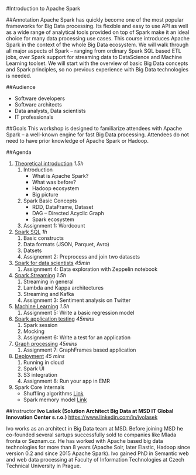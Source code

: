 #Introduction to Apache Spark



##Annotation
Apache Spark has quickly become one of the most popular frameworks for Big Data processing. Its flexible and easy to use API as well as a wide range of analytical tools provided on top of Spark make it an ideal choice for many data processing use cases. This course introduces Apache Spark in the context of the whole Big Data ecosystem. We will walk through all major aspects of Spark – ranging from ordinary Spark SQL based ETL jobs, over Spark support for streaming data to DataScience and Machine Learning toolset. We will start with the overview of basic Big Data concepts and Spark principles, so no previous experience with Big Data technologies is needed.

##Audience
* Software developers
* Software architects
* Data analysts, Data scientists
* IT professionals

##Goals
This workshop is designed to familiarize attendees with Apache Spark – a well-known engine for fast Big Data processing. Attendees do not need to have prior knowledge of Apache Spark or Hadoop.

##Agenda
1. [Theoretical introduction](spark-introduction/README.md) *1.5h*
    1. Introduction
        * What is Apache Spark?
        * What was before?
        * Hadoop ecosystem
        * Big picture
    2. Spark Basic Concepts
        * RDD, DataFrame, Dataset
        * DAG – Directed Acyclic Graph
        * Spark ecosystem
    3. Assignment 1: Wordcount
2. [Spark SQL](spark-sql/README.md) *1h*
    1. Basic constructs
    2. Data formats (JSON, Parquet, Avro)
    3. Datsets
    4. Assignemnt 2: Preprocess and join two datasets
3. [Spark for data scientists](spark-datascience/README.md) *45min*
    1. Assignment 4: Data exploration with Zeppelin notebook
4. [Spark Streaming](spark-streaming/README.md) *1.5h*
    1. Streaming in general
    2. Lambda and Kappa architectures
    3. Streaming and Kafka
    4. Assignment 3: Sentiment analysis on Twitter
5. [Machine Learning](spark-ml/README.md) *1.5h*
    1. Assignment 5: Write a basic regression model
6. [Spark application testing](spark-testing/README.md) *45mins*
    1. Spark session
    2. Mocking
    3. Assignment 6: Write a test for an application
7. [Graph processing](spark-graph/README.md) *45mins*
    1. Assignment 7: GraphFrames based application
8. [Deployment](spark-aws/README.md) *45 mins*
    1. Running in cloud
    2. Spark UI
    3. S3 integration
    4. Assignment 8: Run your app in EMR
9. Spark Core Internals
    * Shuffling algorithms [Link](https://0x0fff.com/spark-architecture-shuffle/)
    * Spark memory model [Link](https://medium.com/@pang.xin/spark-study-notes-core-concepts-visualized-5256c44e4090)

##Instructor
**Ivo Lašek (Solution Architect Big Data at MSD IT Global Innovation Center s.r.o.)** https://www.linkedin.com/in/ivolasek

Ivo works as an architect in Big Data team at MSD. Before joining MSD he co-founded several sartups successfully sold to companies like Mlada fronta or Seznam.cz. He has worked with Apache based big data technologies for more than 8 years (Apache Solr, later Elastic, Hadoop since version 0.2 and since 2015 Apache Spark). Ivo gained PhD in Semantic web and web data processing at Faculty of Information Technologies at Czech Technical University in Prague.